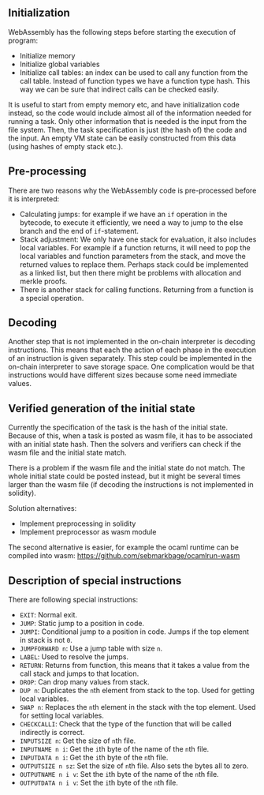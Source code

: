 ## Initialization

WebAssembly has the following steps before starting the execution of program:
* Initialize memory
* Initialize global variables
* Initialize call tables: an index can be used to call any function from the call table.
Instead of function types we have a function type hash. This way we can be sure that indirect calls can be checked easily.

It is useful to start from empty memory etc, and have initialization code instead, so the code would include almost all of the information needed for running a task. Only other information that is needed is the input from the file system. Then, the task specification is just (the hash of) the code and the input. An empty VM state can be easily constructed from this data (using hashes of empty stack etc.).

## Pre-processing

There are two reasons why the WebAssembly code is pre-processed before it is interpreted:
* Calculating jumps: for example if we have an `if` operation in the bytecode, to execute it efficiently, we need a way to jump to the else branch and the end of `if`-statement.
* Stack adjustment: We only have one stack for evaluation, it also includes local variables. For example if a function returns, it will need to pop the local variables and function parameters from the stack, and move the returned values to replace them. Perhaps stack could be implemented as a linked list, but then there might be problems with allocation and merkle proofs.
* There is another stack for calling functions. Returning from a function is a special operation.

## Decoding

Another step that is not implemented in the on-chain interpreter is decoding instructions. This means that each the action of each phase in the execution of an instruction is given separately. This step could be implemented in the on-chain interpreter to save storage space. One complication would be that instructions would have different sizes because some need immediate values.

## Verified generation of the initial state

Currently the specification of the task is the hash of the initial state. Because of this, when a task is posted as wasm file, it has to be associated with an initial state hash. Then the solvers and verifiers can check if the wasm file and the initial state match.

There is a problem if the wasm file and the initial state do not match. The whole initial state could be posted instead, but it might be several times larger than the wasm file (if decoding the instructions is not implemented in solidity).

Solution alternatives:
* Implement preprocessing in solidity
* Implement preprocessor as wasm module

The second alternative is easier, for example the ocaml runtime can be compiled into wasm: https://github.com/sebmarkbage/ocamlrun-wasm

## Description of special instructions

There are following special instructions:
* `EXIT`: Normal exit.
* `JUMP`: Static jump to a position in code.
* `JUMPI`: Conditional jump to a position in code. Jumps if the top element in stack is not `0`.
* `JUMPFORWARD n`: Use a jump table with size `n`.
* `LABEL`: Used to resolve the jumps.
* `RETURN`: Returns from function, this means that it takes a value from the call stack and jumps to that location.
* `DROP`: Can drop many values from stack.
* `DUP n`: Duplicates the `n`th element from stack to the top. Used for getting local variables.
* `SWAP n`: Replaces the `n`th element in the stack with the top element. Used for setting local variables.
* `CHECKCALLI`: Check that the type of the function that will be called indirectly is correct.
* `INPUTSIZE n`: Get the size of `n`th file.
* `INPUTNAME n i`: Get the `i`th byte of the name of the `n`th file.
* `INPUTDATA n i`: Get the `i`th byte of the `n`th file.
* `OUTPUTSIZE n sz`: Set the size of `n`th file. Also sets the bytes all to zero.
* `OUTPUTNAME n i v`: Set the `i`th byte of the name of the `n`th file.
* `OUTPUTDATA n i v`: Set the `i`th byte of the `n`th file.
